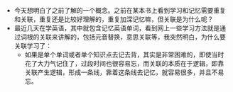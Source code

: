 - 今天想明白了之前了解的一个概念。之前在某本书上看到学习和记忆需要重复和关联，重复还是比较好理解的，重复加深记忆嘛，但关联是为什么呢？
- 最近几天在学英语，其中就包含记忆英语单词，看到网上一些学习方法就是通过词根的关联来讲解的，包括元音替换，意思关联等，我突然明白，为什么要关联学习了：
	- 如果是单个单词或者单个知识点去记去背，其实是非常困难的，即使当时花了大力气记住了，过段时间也很容易忘，而关联的本质在于逻辑，即靠关联产生逻辑，形成一条线，靠着这条线去记忆，就容易很多，并且不易忘。
